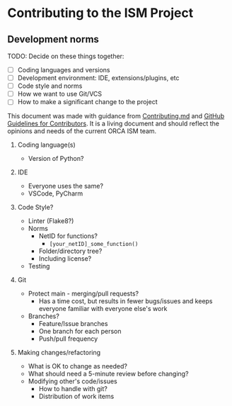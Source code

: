 # Contributing to the ISM Project #

## Development norms ##

<section>
TODO: Decide on these things together:

- [ ] Coding languages and versions
- [ ] Development environment: IDE, extensions/plugins, etc
- [ ] Code style and norms
- [ ] How we want to use Git/VCS
- [ ] How to make a significant change to the project
</section>

This document was made with guidance from [Contributing.md](https://contributing.md) and [GitHub Guidelines for Contributors](https://docs.github.com/en/communities/setting-up-your-project-for-healthy-contributions/setting-guidelines-for-repository-contributors). It is a living document and should reflect the opinions and needs of the current ORCA ISM team.

1. Coding language(s)
    - Version of Python?
2. IDE
    - Everyone uses the same?
    - VSCode, PyCharm
3. Code Style?
    - Linter (Flake8?)
    - Norms
        - NetID for functions?
            - ```[your_netID]_some_function()```
        - Folder/directory tree?
        - Including license?
    - Testing
4. Git
    - Protect main - merging/pull requests?
        - Has a time cost, but results in fewer bugs/issues and keeps everyone familiar with everyone else's work
    - Branches?
        - Feature/Issue branches
        - One branch for each person
        - Push/pull frequency

5. Making changes/refactoring
    - What is OK to change as needed?
    - What should need a 5-minute review before changing?
    - Modifying other's code/issues
        - How to handle with git?
        - Distribution of work items
